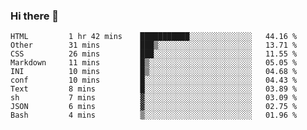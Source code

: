 ### Hi there 👋
<!--START_SECTION:waka-->

```text
HTML         1 hr 42 mins    ███████████░░░░░░░░░░░░░░   44.16 %
Other        31 mins         ███▒░░░░░░░░░░░░░░░░░░░░░   13.71 %
CSS          26 mins         ███░░░░░░░░░░░░░░░░░░░░░░   11.55 %
Markdown     11 mins         █▒░░░░░░░░░░░░░░░░░░░░░░░   05.05 %
INI          10 mins         █▒░░░░░░░░░░░░░░░░░░░░░░░   04.68 %
conf         10 mins         █░░░░░░░░░░░░░░░░░░░░░░░░   04.43 %
Text         8 mins          █░░░░░░░░░░░░░░░░░░░░░░░░   03.89 %
sh           7 mins          ▓░░░░░░░░░░░░░░░░░░░░░░░░   03.09 %
JSON         6 mins          ▓░░░░░░░░░░░░░░░░░░░░░░░░   02.75 %
Bash         4 mins          ▒░░░░░░░░░░░░░░░░░░░░░░░░   01.96 %
```

<!--END_SECTION:waka-->

<!--
**YoganshSharma/YoganshSharma** is a ✨ _special_ ✨ repository because its `README.md` (this file) appears on your GitHub profile.

Here are some ideas to get you started:

- 🔭 I’m currently working on ...
- 🌱 I’m currently learning ...
- 👯 I’m looking to collaborate on ...
- 🤔 I’m looking for help with ...
- 💬 Ask me about ...
- 📫 How to reach me: ...
- 😄 Pronouns: ...
- ⚡ Fun fact: ...
-->
